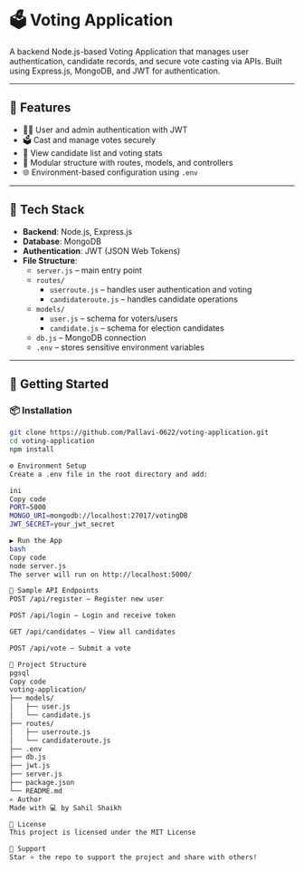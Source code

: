 # 🗳️ Voting Application

A backend Node.js-based Voting Application that manages user authentication, candidate records, and secure vote casting via APIs. Built using Express.js, MongoDB, and JWT for authentication.

---

## 🔧 Features

- 🧑‍💼 User and admin authentication with JWT
- 🗳️ Cast and manage votes securely
- 🧾 View candidate list and voting stats
- 🧱 Modular structure with routes, models, and controllers
- 🌐 Environment-based configuration using `.env`

---

## 🧰 Tech Stack

- **Backend**: Node.js, Express.js
- **Database**: MongoDB
- **Authentication**: JWT (JSON Web Tokens)
- **File Structure**:
  - `server.js` – main entry point
  - `routes/`
    - `userroute.js` – handles user authentication and voting
    - `candidateroute.js` – handles candidate operations
  - `models/`
    - `user.js` – schema for voters/users
    - `candidate.js` – schema for election candidates
  - `db.js` – MongoDB connection
  - `.env` – stores sensitive environment variables

---

## 🚀 Getting Started

### 📦 Installation

```bash
git clone https://github.com/Pallavi-0622/voting-application.git
cd voting-application
npm install

⚙️ Environment Setup
Create a .env file in the root directory and add:

ini
Copy code
PORT=5000
MONGO_URI=mongodb://localhost:27017/votingDB
JWT_SECRET=your_jwt_secret

▶️ Run the App
bash
Copy code
node server.js
The server will run on http://localhost:5000/

🧪 Sample API Endpoints
POST /api/register – Register new user

POST /api/login – Login and receive token

GET /api/candidates – View all candidates

POST /api/vote – Submit a vote

📁 Project Structure
pgsql
Copy code
voting-application/
├── models/
│   ├── user.js
│   └── candidate.js
├── routes/
│   ├── userroute.js
│   └── candidateroute.js
├── .env
├── db.js
├── jwt.js
├── server.js
├── package.json
└── README.md
✍️ Author
Made with 💻 by Sahil Shaikh

📄 License
This project is licensed under the MIT License

🌟 Support
Star ⭐ the repo to support the project and share with others!
